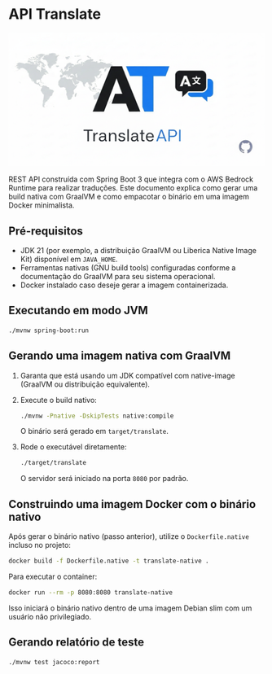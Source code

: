# API Translate

![Banner do Projeto](docs/banner.png)

REST API construída com Spring Boot 3 que integra com o AWS Bedrock Runtime para realizar traduções. Este documento explica como gerar uma build nativa com GraalVM e como empacotar o binário em uma imagem Docker minimalista.

## Pré-requisitos

- JDK 21 (por exemplo, a distribuição GraalVM ou Liberica Native Image Kit) disponível em `JAVA_HOME`.
- Ferramentas nativas (GNU build tools) configuradas conforme a documentação do GraalVM para seu sistema operacional.
- Docker instalado caso deseje gerar a imagem containerizada.

## Executando em modo JVM

```bash
./mvnw spring-boot:run
```

## Gerando uma imagem nativa com GraalVM

1. Garanta que está usando um JDK compatível com native-image (GraalVM ou distribuição equivalente).
2. Execute o build nativo:

   ```bash
   ./mvnw -Pnative -DskipTests native:compile
   ```

   O binário será gerado em `target/translate`.

3. Rode o executável diretamente:

   ```bash
   ./target/translate
   ```

   O servidor será iniciado na porta `8080` por padrão.

## Construindo uma imagem Docker com o binário nativo

Após gerar o binário nativo (passo anterior), utilize o `Dockerfile.native` incluso no projeto:

```bash
docker build -f Dockerfile.native -t translate-native .
```

Para executar o container:

```bash
docker run --rm -p 8080:8080 translate-native
```

Isso iniciará o binário nativo dentro de uma imagem Debian slim com um usuário não privilegiado.


## Gerando relatório de teste
```bash
./mvnw test jacoco:report
```